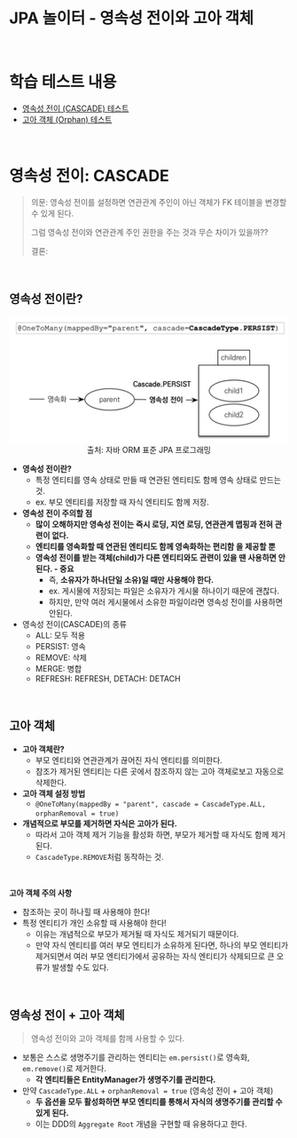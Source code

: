 # JPA 놀이터 - 영속성 전이와 고아 객체

<br>

# 학습 테스트 내용
- [영속성 전이 (CASCADE) 테스트](./src/test/java/com/binghe/CascadeTest.java)
- [고아 객체 (Orphan) 테스트](./src/test/java/com/binghe/OrphanTest.java)

<br>

# 영속성 전이: CASCADE
> 의문: 영속성 전이를 설정하면 연관관계 주인이 아닌 객체가 FK 테이블을 변경할 수 있게 된다.
> 
> 그럼 영속성 전이와 연관관계 주인 권한을 주는 것과 무슨 차이가 있을까??
> 
> 결론: 

<br>

## 영속성 전이란?

<p align="center"><img src="./image/cascade.png"><br>출처: 자바 ORM 표준 JPA 프로그래밍</p>

* **영속성 전이란?**
  * 특정 엔티티를 영속 상태로 만들 때 연관된 엔티티도 함께 영속 상태로 만드는 것.
  * ex. 부모 엔티티를 저장할 때 자식 엔티티도 함께 저장.
* **영속성 전이 주의할 점**
  * **많이 오해하지만 영속성 전이는 즉시 로딩, 지연 로딩, 연관관계 맵핑과 전혀 관련이 없다.**
  * **엔티티를 영속화할 때 연관된 엔티티도 함께 영속화하는 편리함 을 제공할 뿐**
  * **영속성 전이를 받는 객체(child)가 다른 엔티티와도 관련이 있을 땐 사용하면 안된다. - 중요**
    * 즉, **소유자가 하나(단일 소유)일 때만 사용해야 한다.**
    * ex. 게시물에 저장되는 파일은 소유자가 게시물 하나이기 때문에 괜찮다.
    * 하지만, 만약 여러 게시물에서 소유한 파일이라면 영속성 전이를 사용하면 안된다.
* 영속성 전이(CASCADE)의 종류
  * ALL: 모두 적용
  * PERSIST: 영속
  * REMOVE: 삭제
  * MERGE: 병합
  * REFRESH: REFRESH, DETACH: DETACH

<br>

## 고아 객체

* **고아 객체란?**
  * 부모 엔티티와 연관관계가 끊어진 자식 엔티티를 의미한다.
  * 참조가 제거된 엔티티는 다른 곳에서 참조하지 않는 고아 객체로보고 자동으로 삭제한다.
* **고아 객체 설정 방법**
  * `@OneToMany(mappedBy = "parent", cascade = CascadeType.ALL, orphanRemoval = true)`
* **개념적으로 부모를 제거하면 자식은 고아가 된다.**
  * 따라서 고아 객체 제거 기능을 활성화 하면, 부모가 제거할 때 자식도 함께 제거된다.
  * `CascadeType.REMOVE`처럼 동작하는 것.

<br>

**고아 객체 주의 사항**

* 참조하는 곳이 하나힐 때 사용해야 한다!
* 특정 엔티티가 개인 소유할 때 사용해야 한다!
  * 이유는 개념적으로 부모가 제거될 때 자식도 제거되기 때문이다.
  * 만약 자식 엔티티를 여러 부모 엔티티가 소유하게 된다면, 하나의 부모 엔티티가 제거되면서 여러 부모 엔티티가에서 공유하는 자식 엔티티가 삭제되므로 큰 오류가 발생할 수도 있다.

<br>

## 영속성 전이 + 고아 객체
> 영속성 전이와 고아 객체를 함께 사용할 수 있다.

* 보통은 스스로 생명주기를 관리하는 엔티티는 `em.persist()`로 영속화, `em.remove()`로 제거한다.
  * **각 엔티티들은 EntityManager가 생명주기를 관리한다.**
* 만약 `CascadeType.ALL` + `orphanRemoval = true` (영속성 전이 + 고아 객체)
  * **두 옵션을 모두 활성화하면 부모 엔티티를 통해서 자식의 생명주기를 관리할 수 있게 된다.**
  * 이는 DDD의 `Aggregate Root` 개념을 구현할 때 유용하다고 한다.
